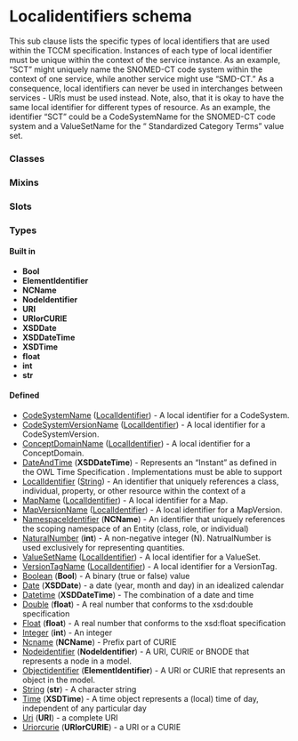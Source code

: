 
# Localidentifiers schema


This sub clause lists the specific types of local identifiers that are used within the TCCM specification. Instances 
of each type of local identifier must be unique within the context of the service instance. As an example, “SCT” might
uniquely name the SNOMED-CT code system within the context of one service, while another service might use “SMD-CT.” 
As a consequence, local identifiers can never be used in interchanges between services - URIs must be used instead. 
Note, also, that it is okay to have the same local identifier for different types of resource. As an example, the 
identifier “SCT” could be a CodeSystemName for the SNOMED-CT code system and a ValueSetName for the “
Standardized Category Terms” value set.


### Classes


### Mixins


### Slots


### Types


#### Built in

 * **Bool**
 * **ElementIdentifier**
 * **NCName**
 * **NodeIdentifier**
 * **URI**
 * **URIorCURIE**
 * **XSDDate**
 * **XSDDateTime**
 * **XSDTime**
 * **float**
 * **int**
 * **str**

#### Defined

 * [CodeSystemName](types/CodeSystemName.md)  ([LocalIdentifier](types/LocalIdentifier.md))  - A local identifier for a CodeSystem.
 * [CodeSystemVersionName](types/CodeSystemVersionName.md)  ([LocalIdentifier](types/LocalIdentifier.md))  - A local identifier for a CodeSystemVersion.
 * [ConceptDomainName](types/ConceptDomainName.md)  ([LocalIdentifier](types/LocalIdentifier.md))  - A local identifier for a ConceptDomain.
 * [DateAndTime](types/DateAndTime.md)  (**XSDDateTime**)  - Represents an “Instant” as defined in the OWL Time Specification . Implementations must be able to support
 * [LocalIdentifier](types/LocalIdentifier.md)  ([String](types/String.md))  - An identifier that uniquely references a class, individual, property, or other resource within the context of a
 * [MapName](types/MapName.md)  ([LocalIdentifier](types/LocalIdentifier.md))  - A local identifier for a Map.
 * [MapVersionName](types/MapVersionName.md)  ([LocalIdentifier](types/LocalIdentifier.md))  - A local identifier for a MapVersion.
 * [NamespaceIdentifier](types/NamespaceIdentifier.md)  (**NCName**)  - An identifier that uniquely references the scoping namespace of an Entity (class, role, or individual)
 * [NaturalNumber](types/NaturalNumber.md)  (**int**)  - A non-negative integer (N). NatrualNumber is used exclusively for representing quantities.
 * [ValueSetName](types/ValueSetName.md)  ([LocalIdentifier](types/LocalIdentifier.md))  - A local identifier for a ValueSet.
 * [VersionTagName](types/VersionTagName.md)  ([LocalIdentifier](types/LocalIdentifier.md))  - A local identifier for a VersionTag.
 * [Boolean](types/Boolean.md)  (**Bool**)  - A binary (true or false) value
 * [Date](types/Date.md)  (**XSDDate**)  - a date (year, month and day) in an idealized calendar
 * [Datetime](types/Datetime.md)  (**XSDDateTime**)  - The combination of a date and time
 * [Double](types/Double.md)  (**float**)  - A real number that conforms to the xsd:double specification
 * [Float](types/Float.md)  (**float**)  - A real number that conforms to the xsd:float specification
 * [Integer](types/Integer.md)  (**int**)  - An integer
 * [Ncname](types/Ncname.md)  (**NCName**)  - Prefix part of CURIE
 * [Nodeidentifier](types/Nodeidentifier.md)  (**NodeIdentifier**)  - A URI, CURIE or BNODE that represents a node in a model.
 * [Objectidentifier](types/Objectidentifier.md)  (**ElementIdentifier**)  - A URI or CURIE that represents an object in the model.
 * [String](types/String.md)  (**str**)  - A character string
 * [Time](types/Time.md)  (**XSDTime**)  - A time object represents a (local) time of day, independent of any particular day
 * [Uri](types/Uri.md)  (**URI**)  - a complete URI
 * [Uriorcurie](types/Uriorcurie.md)  (**URIorCURIE**)  - a URI or a CURIE
